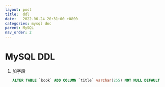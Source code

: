 ```yaml
---
layout: post
title:  ddl
date:   2022-06-24 20:31:00 +0800
categories: mysql doc
parent: MySQL
nav_order: 2
---
```



# MySQL DDL

1. 加字段
	```sql
	ALTER TABLE `book` ADD COLUMN `title` varchar(255) NOT NULL DEFAULT '' COMMENT 'title' AFTER `reader`
	```
